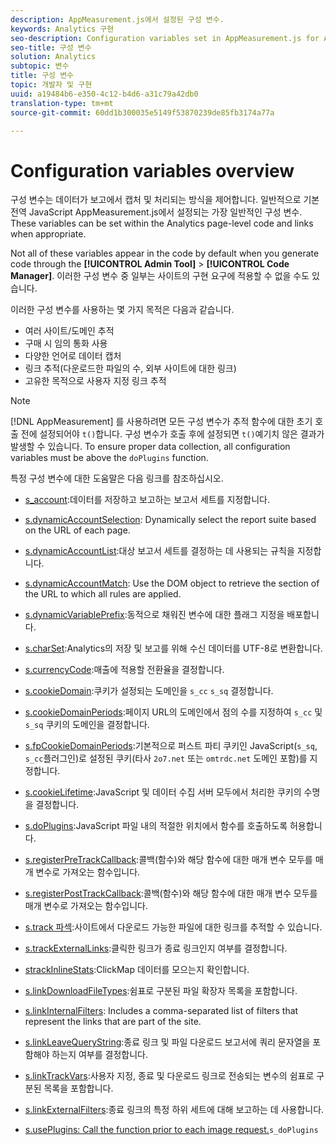 ```yaml
---
description: AppMeasurement.js에서 설정된 구성 변수.
keywords: Analytics 구현
seo-description: Configuration variables set in AppMeasurement.js for Adobe Analytics
seo-title: 구성 변수
solution: Analytics
subtopic: 변수
title: 구성 변수
topic: 개발자 및 구현
uuid: a19484b6-e350-4c12-b4d6-a31c79a42db0
translation-type: tm+mt
source-git-commit: 60dd1b300035e5149f53870239de85fb3174a77a

---
```



# Configuration variables overview

구성 변수는 데이터가 보고에서 캡처 및 처리되는 방식을 제어합니다. 일반적으로 기본 전역 JavaScript AppMeasurement.js에서 설정되는 가장 일반적인 구성 변수. These variables can be set within the Analytics page-level code and links when appropriate.

Not all of these variables appear in the code by default when you generate code through the **[!UICONTROL Admin Tool]** &gt; **[!UICONTROL Code Manager]**. 이러한 구성 변수 중 일부는 사이트의 구현 요구에 적용할 수 없을 수도 있습니다.

이러한 구성 변수를 사용하는 몇 가지 목적은 다음과 같습니다.

* 여러 사이트/도메인 추적
* 구매 시 임의 통화 사용
* 다양한 언어로 데이터 캡처
* 링크 추적(다운로드한 파일의 수, 외부 사이트에 대한 링크)
* 고유한 목적으로 사용자 지정 링크 추적

>[!NOTE]
>
>[!DNL AppMeasurement] 를 사용하려면 모든 구성 변수가 추적 함수에 대한 초기 호출 전에 설정되어야 `t()`합니다. 구성 변수가 호출 후에 설정되면 `t()`예기치 않은 결과가 발생할 수 있습니다. To ensure proper data collection, all configuration variables must be above the `doPlugins` function.

특정 구성 변수에 대한 도움말은 다음 링크를 참조하십시오.

* [s_account](https://docs.adobe.com/content/help/en/analytics/implementation/javascript-implementation/variables-analytics-reporting/config-var/s-account.html):데이터를 저장하고 보고하는 보고서 세트를 지정합니다.

* [s.dynamicAccountSelection](https://docs.adobe.com/content/help/en/analytics/implementation/javascript-implementation/variables-analytics-reporting/config-var/s-account.html): Dynamically select the report suite based on the URL of each page.

* [s.dynamicAccountList](https://docs.adobe.com/content/help/en/analytics/implementation/javascript-implementation/variables-analytics-reporting/config-var/s-account.html):대상 보고서 세트를 결정하는 데 사용되는 규칙을 지정합니다.

* [s.dynamicAccountMatch](https://docs.adobe.com/content/help/en/analytics/implementation/javascript-implementation/variables-analytics-reporting/config-var/s-account.html): Use the DOM object to retrieve the section of the URL to which all rules are applied.

* [s.dynamicVariablePrefix](https://docs.adobe.com/content/help/en/analytics/implementation/javascript-implementation/variables-analytics-reporting/config-var/s-account.html):동적으로 채워진 변수에 대한 플래그 지정을 배포합니다.

* [s.charSet](https://docs.adobe.com/content/help/en/analytics/implementation/javascript-implementation/variables-analytics-reporting/config-var/s-account.html):Analytics의 저장 및 보고를 위해 수신 데이터를 UTF-8로 변환합니다.

* [s.currencyCode](https://docs.adobe.com/content/help/en/analytics/implementation/javascript-implementation/variables-analytics-reporting/config-var/s-account.html):매출에 적용할 전환율을 결정합니다.

* [s.cookieDomain](https://docs.adobe.com/content/help/en/analytics/implementation/javascript-implementation/variables-analytics-reporting/config-var/s-account.html):쿠키가 설정되는 도메인을 `s_cc` `s_sq` 결정합니다.

* [s.cookieDomainPeriods](https://docs.adobe.com/content/help/en/analytics/implementation/javascript-implementation/variables-analytics-reporting/config-var/s-account.html):페이지 URL의 도메인에서 점의 수를 지정하여 `s_cc` 및 `s_sq` 쿠키의 도메인을 결정합니다.

* [s.fpCookieDomainPeriods](https://docs.adobe.com/content/help/en/analytics/implementation/javascript-implementation/variables-analytics-reporting/config-var/s-account.html):기본적으로 퍼스트 파티 쿠키인 JavaScript(`s_sq`, `s_cc`플러그인)로 설정된 쿠키(타사 `2o7.net` 또는 `omtrdc.net` 도메인 포함)를 지정합니다.

* [s.cookieLifetime](https://docs.adobe.com/content/help/en/analytics/implementation/javascript-implementation/variables-analytics-reporting/config-var/s-account.html):JavaScript 및 데이터 수집 서버 모두에서 처리한 쿠키의 수명을 결정합니다.

* [s.doPlugins](https://docs.adobe.com/content/help/en/analytics/implementation/javascript-implementation/variables-analytics-reporting/config-var/s-account.html):JavaScript 파일 내의 적절한 위치에서 함수를 호출하도록 허용합니다.

* [s.registerPreTrackCallback](https://docs.adobe.com/content/help/en/analytics/implementation/javascript-implementation/variables-analytics-reporting/config-var/s-account.html):콜백(함수)와 해당 함수에 대한 매개 변수 모두를 매개 변수로 가져오는 함수입니다.

* [s.registerPostTrackCallback](https://docs.adobe.com/content/help/en/analytics/implementation/javascript-implementation/variables-analytics-reporting/config-var/s-account.html):콜백(함수)와 해당 함수에 대한 매개 변수 모두를 매개 변수로 가져오는 함수입니다.

* [s.track 파섹](https://docs.adobe.com/content/help/en/analytics/implementation/javascript-implementation/variables-analytics-reporting/config-var/s-account.html):사이트에서 다운로드 가능한 파일에 대한 링크를 추적할 수 있습니다.

* [s.trackExternalLinks](https://docs.adobe.com/content/help/en/analytics/implementation/javascript-implementation/variables-analytics-reporting/config-var/s-account.html):클릭한 링크가 종료 링크인지 여부를 결정합니다.

* [strackInlineStats](https://docs.adobe.com/content/help/en/analytics/implementation/javascript-implementation/variables-analytics-reporting/config-var/s-account.html):ClickMap 데이터를 모으는지 확인합니다.

* [s.linkDownloadFileTypes](https://docs.adobe.com/content/help/en/analytics/implementation/javascript-implementation/variables-analytics-reporting/config-var/s-account.html):쉼표로 구분된 파일 확장자 목록을 포함합니다.

* [s.linkInternalFilters](https://docs.adobe.com/content/help/en/analytics/implementation/javascript-implementation/variables-analytics-reporting/config-var/s-account.html): Includes a comma-separated list of filters that represent the links that are part of the site.

* [s.linkLeaveQueryString](https://docs.adobe.com/content/help/en/analytics/implementation/javascript-implementation/variables-analytics-reporting/config-var/s-account.html):종료 링크 및 파일 다운로드 보고서에 쿼리 문자열을 포함해야 하는지 여부를 결정합니다.

* [s.linkTrackVars](https://docs.adobe.com/content/help/en/analytics/implementation/javascript-implementation/variables-analytics-reporting/config-var/s-account.html):사용자 지정, 종료 및 다운로드 링크로 전송되는 변수의 쉼표로 구분된 목록을 포함합니다.

* [s.linkExternalFilters](https://docs.adobe.com/content/help/en/analytics/implementation/javascript-implementation/variables-analytics-reporting/config-var/s-account.html):종료 링크의 특정 하위 세트에 대해 보고하는 데 사용합니다.

* [s.usePlugins: Call the  function prior to each image request.](https://docs.adobe.com/content/help/en/analytics/implementation/javascript-implementation/variables-analytics-reporting/config-var/s-account.html)`s_doPlugins`

